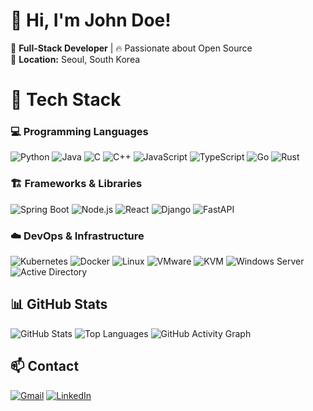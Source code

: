 # 👋 Hi, I'm John Doe!

🚀 **Full-Stack Developer** | 🔥 Passionate about Open Source  
📍 **Location:** Seoul, South Korea  

# 🚀 Tech Stack

### 💻 Programming Languages
![Python](https://img.shields.io/badge/Python-3776AB?style=flat&logo=python&logoColor=white)
![Java](https://img.shields.io/badge/Java-007396?style=flat&logo=java&logoColor=white)
![C](https://img.shields.io/badge/C-A8B9CC?style=flat&logo=c&logoColor=black)
![C++](https://img.shields.io/badge/C++-00599C?style=flat&logo=c%2B%2B&logoColor=white)
![JavaScript](https://img.shields.io/badge/JavaScript-F7DF1E?style=flat&logo=javascript&logoColor=black)
![TypeScript](https://img.shields.io/badge/TypeScript-3178C6?style=flat&logo=typescript&logoColor=white)
![Go](https://img.shields.io/badge/Go-00ADD8?style=flat&logo=go&logoColor=white)
![Rust](https://img.shields.io/badge/Rust-000000?style=flat&logo=rust&logoColor=white)

### 🏗️ Frameworks & Libraries
![Spring Boot](https://img.shields.io/badge/Spring_Boot-6DB33F?style=flat&logo=spring-boot&logoColor=white)
![Node.js](https://img.shields.io/badge/Node.js-43853D?style=flat&logo=node.js&logoColor=white)
![React](https://img.shields.io/badge/React-61DAFB?style=flat&logo=react&logoColor=black)
![Django](https://img.shields.io/badge/Django-092E20?style=flat&logo=django&logoColor=white)
![FastAPI](https://img.shields.io/badge/FastAPI-009688?style=flat&logo=fastapi&logoColor=white)

### ☁️ DevOps & Infrastructure
![Kubernetes](https://img.shields.io/badge/Kubernetes-326CE5?style=flat&logo=kubernetes&logoColor=white)
![Docker](https://img.shields.io/badge/Docker-2496ED?style=flat&logo=docker&logoColor=white)
![Linux](https://img.shields.io/badge/Linux-FCC624?style=flat&logo=linux&logoColor=black)
![VMware](https://img.shields.io/badge/VMware-607078?style=flat&logo=vmware&logoColor=white)
![KVM](https://img.shields.io/badge/KVM-123456?style=flat&logo=kvm&logoColor=white)
![Windows Server](https://img.shields.io/badge/Windows%20Server-0078D6?style=flat&logo=windows&logoColor=white)
![Active Directory](https://img.shields.io/badge/Active%20Directory-0078D6?style=flat&logo=microsoft&logoColor=white)


## 📊 GitHub Stats
![GitHub Stats](https://github-readme-stats.vercel.app/api?username=WRL-SPR&show_icons=true&theme=radical)
![Top Languages](https://github-readme-stats.vercel.app/api/top-langs/?username=WRL-SPR&layout=compact&theme=radical)
![GitHub Activity Graph](https://github-readme-activity-graph.cyclic.app/graph?username=WRL-SPR&theme=github)



## 📫 Contact
[![Gmail](https://img.shields.io/badge/Gmail-EA4335?style=flat&logo=gmail&logoColor=white)](mailto:your_email@gmail.com)
[![LinkedIn](https://img.shields.io/badge/LinkedIn-0077B5?style=flat&logo=linkedin&logoColor=white)](https://www.linkedin.com/in/your-profile)

